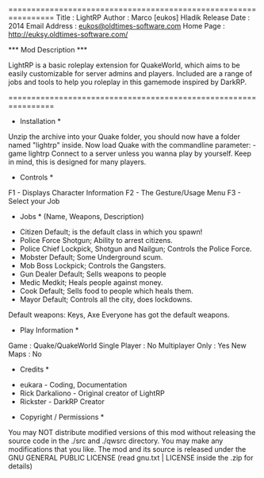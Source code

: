 ================================================================
Title                   : LightRP
Author                  : Marco [eukos] Hladik
Release Date            : 2014
Email Address           : eukos@oldtimes-software.com
Home Page               : http://euksy.oldtimes-software.com/
			
*** Mod Description ***

LightRP is a basic roleplay extension for QuakeWorld, which aims to be easily customizable
for server admins and players. Included are a range of jobs and tools to help you roleplay
in this gamemode inspired by DarkRP.

================================================================

* Installation *

Unzip the archive into your Quake folder, you should now have
a folder named "lightrp" inside.
Now load Quake with the commandline parameter: -game lightrp
Connect to a server unless you wanna play by yourself.
Keep in mind, this is designed for many players.

* Controls *

F1	-	Displays Character Information
F2	-	The Gesture/Usage Menu
F3	-	Select your Job

* Jobs *
(Name, Weapons, Description)

+ Citizen
	Default; is the default class in which you spawn!
+ Police Force
	Shotgun; Ability to arrest citizens.
+ Police Chief
	Lockpick, Shotgun and Nailgun; Controls the Police Force.
+ Mobster
	Default; Some Underground scum.
+ Mob Boss
	Lockpick; Controls the Gangsters.
+ Gun Dealer
	Default; Sells weapons to people
+ Medic
	Medkit;	Heals people against money.
+ Cook
	Default; Sells food to people which heals them.
+ Mayor
	Default; Controls all the city, does lockdowns.
	
Default weapons: Keys, Axe
Everyone has got the default weapons.

* Play Information *

Game                    : Quake/QuakeWorld
Single Player           : No
Multiplayer Only        : Yes
New Maps		: No

* Credits *
+ eukara - Coding, Documentation
+ Rick Darkaliono - Original creator of LightRP
+ Rickster - DarkRP Creator

* Copyright / Permissions *

You may NOT distribute modified versions of this 
mod without releasing the source code in the ./src and ./qwsrc directory.
You may make any modifications that you like.
The mod and its source is released under the 
GNU GENERAL PUBLIC LICENSE 
(read gnu.txt | LICENSE inside the .zip for details)


